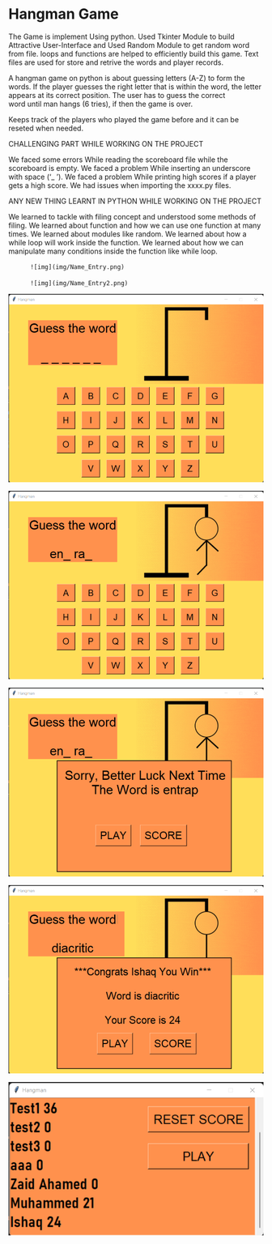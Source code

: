 # Hangman Game

The Game is implement Using python. Used Tkinter Module to build  Attractive User-Interface  and  Used Random  Module to get random word from file. loops   and  functions  are  helped  to  efficiently  build  this  game. Text files are used for store and retrive the words and player records.

A  hangman  game  on  python  is  about  guessing  letters  (A-Z)  to  form  the  words. If  the  player  guesses  the 
right  letter  that  is  within  the  word,  the  letter  appears  at  its  correct  position. The user  has to  guess  the correct  
word  until  man hangs (6 tries), if then  the  game  is over. 

Keeps track of the players who played the game before and it can be reseted when needed. 


CHALLENGING PART WHILE WORKING ON THE PROJECT 

We faced some errors While reading the scoreboard file while the scoreboard is empty. 
We faced a problem While inserting an underscore with space (‘_ ’). 
We faced a problem While printing high scores if a player gets a high score. 
We had issues when importing the xxxx.py files.



ANY NEW THING LEARNT IN PYTHON WHILE WORKING ON THE PROJECT 

We learned to tackle with filing concept and understood some methods of filing. 
We learned about function and how we can use one function at many times. 
We learned about modules like random. 
We learned about how a while loop will work inside the function. 
We learned about how we can manipulate many conditions inside the function like while loop. 




          ![img](img/Name_Entry.png)

          ![img](img/Name_Entry2.png)

![img](img/Play1.png)

![img](img/Play2.png)

![img](img/Play3.png)

![img](img/Play4.png)

![img](img/Play5.png)
